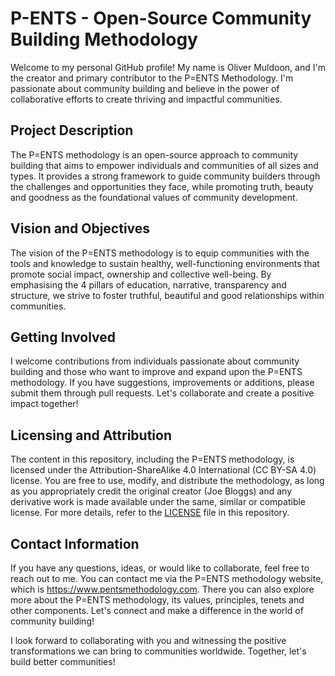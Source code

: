 # P-ENTS - Open-Source Community Building Methodology

Welcome to my personal GitHub profile! My name is Oliver Muldoon, and I'm the creator and primary contributor to the P=ENTS Methodology. I'm passionate about community building and believe in the power of collaborative efforts to create thriving and impactful communities.

## Project Description
The P=ENTS methodology is an open-source approach to community building that aims to empower individuals and communities of all sizes and types. It provides a strong framework to guide community builders through the challenges and opportunities they face, while promoting truth, beauty and goodness as the foundational values of community development.

## Vision and Objectives
The vision of the P=ENTS methodology is to equip communities with the tools and knowledge to sustain healthy, well-functioning environments that promote social impact, ownership and collective well-being. By emphasising the 4 pillars of education, narrative, transparency and structure, we strive to foster truthful, beautiful and good relationships within communities.

## Getting Involved
I welcome contributions from individuals passionate about community building and those who want to improve and expand upon the P=ENTS methodology. If you have suggestions, improvements or additions, please submit them through pull requests. Let's collaborate and create a positive impact together!

## Licensing and Attribution
The content in this repository, including the P=ENTS methodology, is licensed under the Attribution-ShareAlike 4.0 International (CC BY-SA 4.0) license. You are free to use, modify, and distribute the methodology, as long as you appropriately credit the original creator (Joe Bloggs) and any derivative work is made available under the same, similar or compatible license. For more details, refer to the [LICENSE](./LICENSE) file in this repository.

## Contact Information
If you have any questions, ideas, or would like to collaborate, feel free to reach out to me. You can contact me via the P=ENTS methodology website, which is https://www.pentsmethodology.com. There you can also explore more about the P=ENTS methodology, its values, principles, tenets and other components. Let's connect and make a difference in the world of community building!

I look forward to collaborating with you and witnessing the positive transformations we can bring to communities worldwide. Together, let's build better communities!
